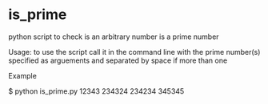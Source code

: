 # is_prime
python script to check is an arbitrary number is a prime number

Usage:
to use the script call it in the command line with the prime number(s) specified as arguements and separated by space if more than one

Example

$ python is_prime.py 12343 234324 234234 345345
